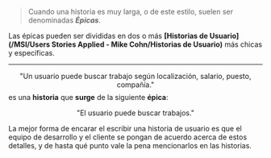 > Cuando una historia es muy larga, o de este estilo, suelen ser denominadas ***Épicas***. 

Las épicas pueden ser divididas en dos o más **[Historias de Usuario](/MSI/Users Stories Applied - Mike Cohn/Historias de Usuario)** más chicas y específicas. 
****
$$\text{"Un usuario puede buscar trabajo según localización, salario, puesto, compañía."}$$
es una **historia** que **surge** de la siguiente **épica**: 

$$\text{"El usuario puede buscar trabajos."}$$

La mejor forma de encarar el escribir una historia de usuario es que el equipo de desarrollo y el cliente se pongan de acuerdo acerca de estos detalles, y de hasta qué punto vale la pena mencionarlos en las historias. 